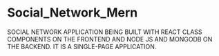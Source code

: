 # Social_Network_Mern

SOCIAL NETWORK APPLICATION BEING BUILT WITH REACT CLASS COMPONENTS ON THE FRONTEND AND NODE JS AND MONGODB ON THE BACKEND. IT IS A SINGLE-PAGE APPLICATION.
